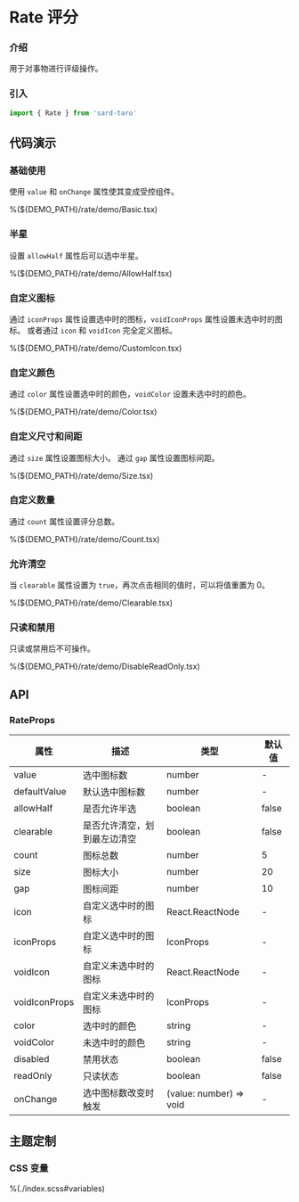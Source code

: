 # Rate 评分

### 介绍

用于对事物进行评级操作。

### 引入

```ts
import { Rate } from 'sard-taro'
```

## 代码演示

### 基础使用

使用 `value` 和 `onChange` 属性使其变成受控组件。

%(${DEMO_PATH}/rate/demo/Basic.tsx)

### 半星

设置 `allowHalf` 属性后可以选中半星。

%(${DEMO_PATH}/rate/demo/AllowHalf.tsx)

### 自定义图标

通过 `iconProps` 属性设置选中时的图标，`voidIconProps` 属性设置未选中时的图标。
或者通过 `icon` 和 `voidIcon` 完全定义图标。

%(${DEMO_PATH}/rate/demo/CustomIcon.tsx)

### 自定义颜色

通过 `color` 属性设置选中时的颜色，`voidColor` 设置未选中时的颜色。

%(${DEMO_PATH}/rate/demo/Color.tsx)

### 自定义尺寸和间距

通过 `size` 属性设置图标大小。
通过 `gap` 属性设置图标间距。

%(${DEMO_PATH}/rate/demo/Size.tsx)

### 自定义数量

通过 `count` 属性设置评分总数。

%(${DEMO_PATH}/rate/demo/Count.tsx)

### 允许清空

当 `clearable` 属性设置为 `true`，再次点击相同的值时，可以将值重置为 0。

%(${DEMO_PATH}/rate/demo/Clearable.tsx)

### 只读和禁用

只读或禁用后不可操作。

%(${DEMO_PATH}/rate/demo/DisableReadOnly.tsx)

## API

### RateProps

| 属性          | 描述                         | 类型                    | 默认值 |
| ------------- | ---------------------------- | ----------------------- | ------ |
| value         | 选中图标数                   | number                  | -      |
| defaultValue  | 默认选中图标数               | number                  | -      |
| allowHalf     | 是否允许半选                 | boolean                 | false  |
| clearable     | 是否允许清空，划到最左边清空 | boolean                 | false  |
| count         | 图标总数                     | number                  | 5      |
| size          | 图标大小                     | number                  | 20     |
| gap           | 图标间距                     | number                  | 10     |
| icon          | 自定义选中时的图标           | React.ReactNode         | -      |
| iconProps     | 自定义选中时的图标           | IconProps               | -      |
| voidIcon      | 自定义未选中时的图标         | React.ReactNode         | -      |
| voidIconProps | 自定义未选中时的图标         | IconProps               | -      |
| color         | 选中时的颜色                 | string                  | -      |
| voidColor     | 未选中时的颜色               | string                  | -      |
| disabled      | 禁用状态                     | boolean                 | false  |
| readOnly      | 只读状态                     | boolean                 | false  |
| onChange      | 选中图标数改变时触发         | (value: number) => void | -      |

## 主题定制

### CSS 变量

%(./index.scss#variables)
